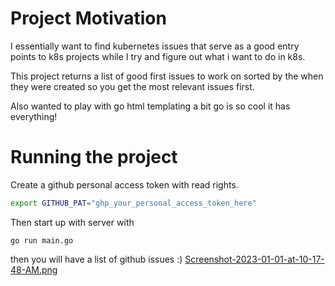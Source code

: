 # Project Motivation
I essentially want to find kubernetes issues that serve as a good entry points to k8s projects while I try and figure out what i want to do in k8s. 

This project returns a list of good first issues to work on sorted by the when they were created so you get the most relevant issues first.

Also wanted to play with go html templating a bit go is so cool it has everything!
# Running the project 
Create a github personal access token with read rights. 

```bash
export GITHUB_PAT="ghp_your_personal_access_token_here"
```


Then start up with server with 
```
go run main.go
```

then you will have a list of github issues :) 
[Screenshot-2023-01-01-at-10-17-48-AM.png](https://postimg.cc/LqKkD810)
